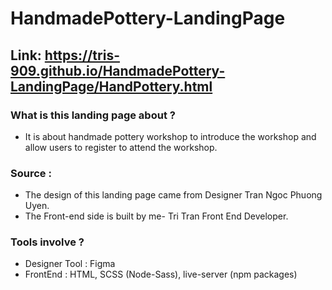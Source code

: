 # HandmadePottery-LandingPage
## **Link:** https://tris-909.github.io/HandmadePottery-LandingPage/HandPottery.html 

### What is this landing page about ?
* It is about handmade pottery workshop to introduce the workshop and allow users to register to attend the workshop.

### Source : 
* The design of this landing page came from Designer Tran Ngoc Phuong Uyen.
* The Front-end side is built by me- Tri Tran Front End Developer.

### Tools involve ? 
* Designer Tool : Figma
* FrontEnd : HTML, SCSS (Node-Sass), live-server (npm packages)
